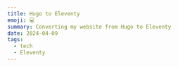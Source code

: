 ```yaml
---
title: Hugo to Eleventy
emoji: 💻
summary: Converting my website from Hugo to Eleventy
date: 2024-04-09
tags:
  - tech
  - Eleventy
---
```

